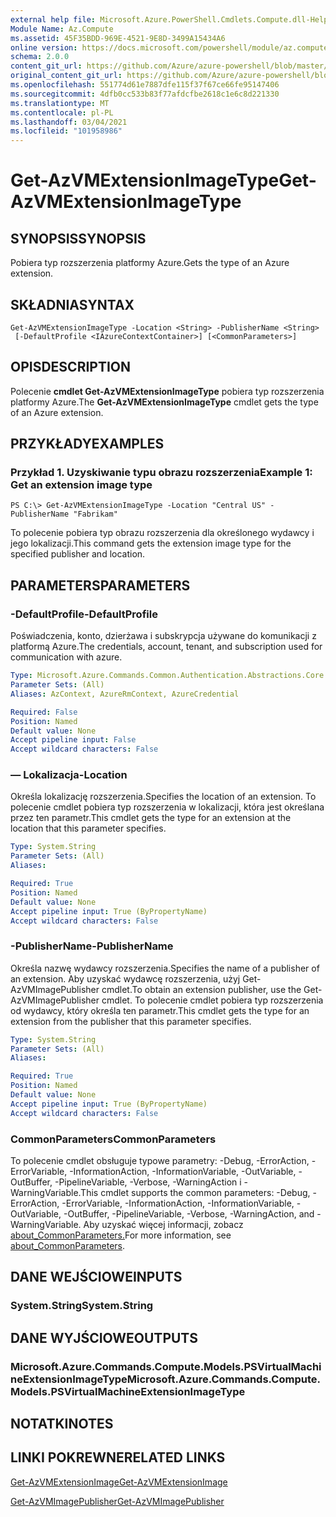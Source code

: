 ```yaml
---
external help file: Microsoft.Azure.PowerShell.Cmdlets.Compute.dll-Help.xml
Module Name: Az.Compute
ms.assetid: 45F35BDD-969E-4521-9E8D-3499A15434A6
online version: https://docs.microsoft.com/powershell/module/az.compute/get-azvmextensionimagetype
schema: 2.0.0
content_git_url: https://github.com/Azure/azure-powershell/blob/master/src/Compute/Compute/help/Get-AzVMExtensionImageType.md
original_content_git_url: https://github.com/Azure/azure-powershell/blob/master/src/Compute/Compute/help/Get-AzVMExtensionImageType.md
ms.openlocfilehash: 551774d61e7887dfe115f37f67ce66fe95147406
ms.sourcegitcommit: 4dfb0cc533b83f77afdcfbe2618c1e6c8d221330
ms.translationtype: MT
ms.contentlocale: pl-PL
ms.lasthandoff: 03/04/2021
ms.locfileid: "101958986"
---
```

# <span data-ttu-id="def0d-101">Get-AzVMExtensionImageType</span><span class="sxs-lookup"><span data-stu-id="def0d-101">Get-AzVMExtensionImageType</span></span>

## <span data-ttu-id="def0d-102">SYNOPSIS</span><span class="sxs-lookup"><span data-stu-id="def0d-102">SYNOPSIS</span></span>
<span data-ttu-id="def0d-103">Pobiera typ rozszerzenia platformy Azure.</span><span class="sxs-lookup"><span data-stu-id="def0d-103">Gets the type of an Azure extension.</span></span>

## <span data-ttu-id="def0d-104">SKŁADNIA</span><span class="sxs-lookup"><span data-stu-id="def0d-104">SYNTAX</span></span>

```
Get-AzVMExtensionImageType -Location <String> -PublisherName <String>
 [-DefaultProfile <IAzureContextContainer>] [<CommonParameters>]
```

## <span data-ttu-id="def0d-105">OPIS</span><span class="sxs-lookup"><span data-stu-id="def0d-105">DESCRIPTION</span></span>
<span data-ttu-id="def0d-106">Polecenie **cmdlet Get-AzVMExtensionImageType** pobiera typ rozszerzenia platformy Azure.</span><span class="sxs-lookup"><span data-stu-id="def0d-106">The **Get-AzVMExtensionImageType** cmdlet gets the type of an Azure extension.</span></span>

## <span data-ttu-id="def0d-107">PRZYKŁADY</span><span class="sxs-lookup"><span data-stu-id="def0d-107">EXAMPLES</span></span>

### <span data-ttu-id="def0d-108">Przykład 1. Uzyskiwanie typu obrazu rozszerzenia</span><span class="sxs-lookup"><span data-stu-id="def0d-108">Example 1: Get an extension image type</span></span>
```
PS C:\> Get-AzVMExtensionImageType -Location "Central US" -PublisherName "Fabrikam"
```

<span data-ttu-id="def0d-109">To polecenie pobiera typ obrazu rozszerzenia dla określonego wydawcy i jego lokalizacji.</span><span class="sxs-lookup"><span data-stu-id="def0d-109">This command gets the extension image type for the specified publisher and location.</span></span>

## <span data-ttu-id="def0d-110">PARAMETERS</span><span class="sxs-lookup"><span data-stu-id="def0d-110">PARAMETERS</span></span>

### <span data-ttu-id="def0d-111">-DefaultProfile</span><span class="sxs-lookup"><span data-stu-id="def0d-111">-DefaultProfile</span></span>
<span data-ttu-id="def0d-112">Poświadczenia, konto, dzierżawa i subskrypcja używane do komunikacji z platformą Azure.</span><span class="sxs-lookup"><span data-stu-id="def0d-112">The credentials, account, tenant, and subscription used for communication with azure.</span></span>

```yaml
Type: Microsoft.Azure.Commands.Common.Authentication.Abstractions.Core.IAzureContextContainer
Parameter Sets: (All)
Aliases: AzContext, AzureRmContext, AzureCredential

Required: False
Position: Named
Default value: None
Accept pipeline input: False
Accept wildcard characters: False
```

### <span data-ttu-id="def0d-113">— Lokalizacja</span><span class="sxs-lookup"><span data-stu-id="def0d-113">-Location</span></span>
<span data-ttu-id="def0d-114">Określa lokalizację rozszerzenia.</span><span class="sxs-lookup"><span data-stu-id="def0d-114">Specifies the location of an extension.</span></span>
<span data-ttu-id="def0d-115">To polecenie cmdlet pobiera typ rozszerzenia w lokalizacji, która jest określana przez ten parametr.</span><span class="sxs-lookup"><span data-stu-id="def0d-115">This cmdlet gets the type for an extension at the location that this parameter specifies.</span></span>

```yaml
Type: System.String
Parameter Sets: (All)
Aliases:

Required: True
Position: Named
Default value: None
Accept pipeline input: True (ByPropertyName)
Accept wildcard characters: False
```

### <span data-ttu-id="def0d-116">-PublisherName</span><span class="sxs-lookup"><span data-stu-id="def0d-116">-PublisherName</span></span>
<span data-ttu-id="def0d-117">Określa nazwę wydawcy rozszerzenia.</span><span class="sxs-lookup"><span data-stu-id="def0d-117">Specifies the name of a publisher of an extension.</span></span>
<span data-ttu-id="def0d-118">Aby uzyskać wydawcę rozszerzenia, użyj Get-AzVMImagePublisher cmdlet.</span><span class="sxs-lookup"><span data-stu-id="def0d-118">To obtain an extension publisher, use the Get-AzVMImagePublisher cmdlet.</span></span>
<span data-ttu-id="def0d-119">To polecenie cmdlet pobiera typ rozszerzenia od wydawcy, który określa ten parametr.</span><span class="sxs-lookup"><span data-stu-id="def0d-119">This cmdlet gets the type for an extension from the publisher that this parameter specifies.</span></span>

```yaml
Type: System.String
Parameter Sets: (All)
Aliases:

Required: True
Position: Named
Default value: None
Accept pipeline input: True (ByPropertyName)
Accept wildcard characters: False
```

### <span data-ttu-id="def0d-120">CommonParameters</span><span class="sxs-lookup"><span data-stu-id="def0d-120">CommonParameters</span></span>
<span data-ttu-id="def0d-121">To polecenie cmdlet obsługuje typowe parametry: -Debug, -ErrorAction, -ErrorVariable, -InformationAction, -InformationVariable, -OutVariable, -OutBuffer, -PipelineVariable, -Verbose, -WarningAction i -WarningVariable.</span><span class="sxs-lookup"><span data-stu-id="def0d-121">This cmdlet supports the common parameters: -Debug, -ErrorAction, -ErrorVariable, -InformationAction, -InformationVariable, -OutVariable, -OutBuffer, -PipelineVariable, -Verbose, -WarningAction, and -WarningVariable.</span></span> <span data-ttu-id="def0d-122">Aby uzyskać więcej informacji, zobacz [about_CommonParameters.](http://go.microsoft.com/fwlink/?LinkID=113216)</span><span class="sxs-lookup"><span data-stu-id="def0d-122">For more information, see [about_CommonParameters](http://go.microsoft.com/fwlink/?LinkID=113216).</span></span>

## <span data-ttu-id="def0d-123">DANE WEJŚCIOWE</span><span class="sxs-lookup"><span data-stu-id="def0d-123">INPUTS</span></span>

### <span data-ttu-id="def0d-124">System.String</span><span class="sxs-lookup"><span data-stu-id="def0d-124">System.String</span></span>

## <span data-ttu-id="def0d-125">DANE WYJŚCIOWE</span><span class="sxs-lookup"><span data-stu-id="def0d-125">OUTPUTS</span></span>

### <span data-ttu-id="def0d-126">Microsoft.Azure.Commands.Compute.Models.PSVirtualMachineExtensionImageType</span><span class="sxs-lookup"><span data-stu-id="def0d-126">Microsoft.Azure.Commands.Compute.Models.PSVirtualMachineExtensionImageType</span></span>

## <span data-ttu-id="def0d-127">NOTATKI</span><span class="sxs-lookup"><span data-stu-id="def0d-127">NOTES</span></span>

## <span data-ttu-id="def0d-128">LINKI POKREWNE</span><span class="sxs-lookup"><span data-stu-id="def0d-128">RELATED LINKS</span></span>

[<span data-ttu-id="def0d-129">Get-AzVMExtensionImage</span><span class="sxs-lookup"><span data-stu-id="def0d-129">Get-AzVMExtensionImage</span></span>](./Get-AzVMExtensionImage.md)

[<span data-ttu-id="def0d-130">Get-AzVMImagePublisher</span><span class="sxs-lookup"><span data-stu-id="def0d-130">Get-AzVMImagePublisher</span></span>](./Get-AzVMImagePublisher.md)


